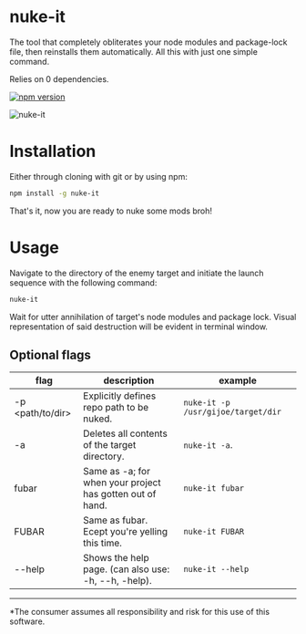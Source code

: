 # nuke-it

The tool that completely obliterates your node modules and package-lock file, then reinstalls them automatically. All this with just one simple command.

Relies on 0 dependencies.

[![npm version](https://badge.fury.io/js/nuke-it.svg)](https://badge.fury.io/js/nuke-it)

![nuke-it](https://raw.github.com/theclayton/nuke-it/main/WATCHME.gif)

# Installation

Either through cloning with git or by using npm:

```bash
npm install -g nuke-it
```
That's it, now you are ready to nuke some mods broh!
# Usage

Navigate to the directory of the enemy target and initiate the launch sequence with the following command:

```bash
nuke-it
```
Wait for utter annihilation of target's node modules and package lock. Visual representation of said destruction will be evident in terminal window.

## Optional flags
| flag             | description | example |
-------------------|-------------|---------|
| -p <path/to/dir> | Explicitly defines repo path to be nuked.                 | `nuke-it -p /usr/gijoe/target/dir` |
| -a               | Deletes all contents of the target directory.             | `nuke-it -a`.    |
| fubar            | Same as -a; for when your project has gotten out of hand. | `nuke-it fubar`  |
| FUBAR            | Same as fubar. Ecept you're yelling this time.            | `nuke-it FUBAR`  |
| --help           | Shows the help page. (can also use: -h, --h, -help).      | `nuke-it --help` |

____________________________________________

*The consumer assumes all responsibility and risk for this use of this software.
